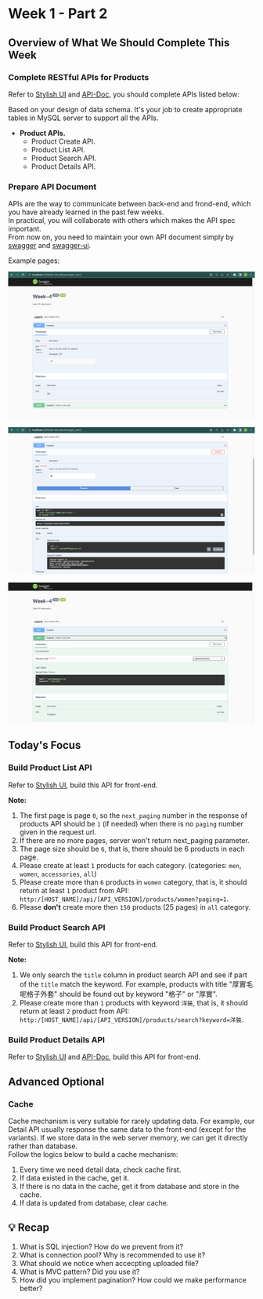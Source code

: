 # Week 1 - Part 2

## Overview of What We Should Complete This Week

### Complete RESTful APIs for Products

Refer to [Stylish UI](https://www.figma.com/file/sKhc4A0Gi427u1I5leT5ug/STYLiSH) and [API-Doc](../README.md), you should complete APIs listed below:

Based on your design of data schema. It's your job to create appropriate tables in MySQL server to support all the APIs.

* **Product APIs.**
  * Product Create API.
  * Product List API.
  * Product Search API.
  * Product Details API.
  
### Prepare API Document

APIs are the way to communicate between back-end and frond-end, which you have already learned in the past few weeks.  
In practical, you will collaborate with others which makes the API spec important.  
From now on, you need to maintain your own API document simply by [swagger](https://swagger.io/docs/specification/about/) and [swagger-ui](https://www.npmjs.com/package/swagger-ui).

Example pages:

![get](../images/w1-1.png)

![get execution](../images/w1-2.png)

![post](../images/w1-3.png)

## Today's Focus

### Build Product List API

Refer to [Stylish UI](https://www.figma.com/file/sKhc4A0Gi427u1I5leT5ug/STYLiSH), build this API for front-end.

**Note:**

1. The first page is page `0`, so the `next_paging` number in the response of products API should be `1` (if needed) when there is no `paging` number given in the request url.
2. If there are no more pages, server won't return next_paging parameter.
3. The page size should be `6`, that is, there should be 6 products in each page.
4. Please create at least `1` products for each category. (categories: `men`, `women`, `accessories`, `all`)
5. Please create more than `6` products in `women` category, that is, it should return at least `1` product from API: `http:/[HOST_NAME]/api/[API_VERSION]/products/women?paging=1`.
6. Please **don't** create more then `150` products (25 pages) in `all` category.

### Build Product Search API

Refer to [Stylish UI](https://www.figma.com/file/sKhc4A0Gi427u1I5leT5ug/STYLiSH), build this API for front-end.

**Note:**

1. We only search the `title` column in product search API and see if part of the `title` match the keyword. For example, products with title "厚實毛呢格子外套" should be found out by keyword "格子" or "厚實".
2. Please create more than `1` products with keyword `洋裝`, that is, it should return at least `2` product from API: `http:/[HOST_NAME]/api/[API_VERSION]/products/search?keyword=洋裝`.

### Build Product Details API

Refer to [Stylish UI](https://www.figma.com/file/sKhc4A0Gi427u1I5leT5ug/STYLiSH) and [API-Doc](../README.md), build this API for front-end.


## Advanced Optional

### Cache
   Cache mechanism is very suitable for rarely updating data. For example, our Detail API usually response the same data to the front-end (except for the variants). If we store data in the web server memory, we can get it directly rather than database.  
   Follow the logics below to build a cache mechanism:
   1. Every time we need detail data, check cache first.
   2. If data existed in the cache, get it.
   3. If there is no data in the cache, get it from database and store in the cache.
   4. If data is updated from database, clear cache.

## 💡 Recap
1. What is SQL injection? How do we prevent from it?
2. What is connection pool? Why is recommended to use it?
3. What should we notice when accecpting uploaded file?
4. What is MVC pattern? Did you use it?
5. How did you implement pagination? How could we make performance better?
